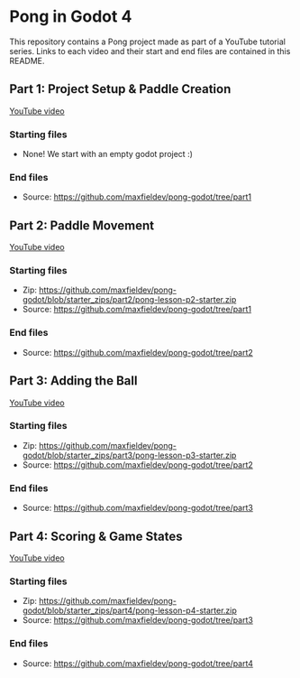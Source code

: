 # Pong in Godot 4
This repository contains a Pong project made as part of a YouTube tutorial series. Links to each video and their start and end files are contained in this README.

## Part 1: Project Setup & Paddle Creation

[YouTube video](https://youtu.be/HV1RHJt_G90)

### Starting files
- None! We start with an empty godot project :)

### End files
- Source: https://github.com/maxfieldev/pong-godot/tree/part1

## Part 2: Paddle Movement

[YouTube video](https://youtu.be/fXTdQZSSGU0)

### Starting files
- Zip: https://github.com/maxfieldev/pong-godot/blob/starter_zips/part2/pong-lesson-p2-starter.zip
- Source: https://github.com/maxfieldev/pong-godot/tree/part1

### End files
- Source: https://github.com/maxfieldev/pong-godot/tree/part2

## Part 3: Adding the Ball

[YouTube video](https://www.youtube.com/watch?v=CykswxSLn5A)

### Starting files
- Zip: https://github.com/maxfieldev/pong-godot/blob/starter_zips/part3/pong-lesson-p3-starter.zip
- Source: https://github.com/maxfieldev/pong-godot/tree/part2

### End files
- Source: https://github.com/maxfieldev/pong-godot/tree/part3

## Part 4: Scoring & Game States

[YouTube video](https://www.youtube.com/watch?v=DuVBUv8D1xk)

### Starting files
- Zip: https://github.com/maxfieldev/pong-godot/blob/starter_zips/part4/pong-lesson-p4-starter.zip
- Source: https://github.com/maxfieldev/pong-godot/tree/part3

### End files
- Source: https://github.com/maxfieldev/pong-godot/tree/part4
  
